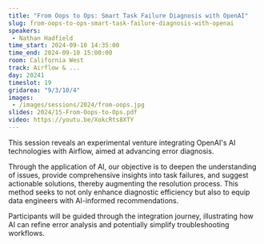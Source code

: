 ```yaml
---
title: "From Oops to Ops: Smart Task Failure Diagnosis with OpenAI"
slug: from-oops-to-ops-smart-task-failure-diagnosis-with-openai
speakers:
 - Nathan Hadfield
time_start: 2024-09-10 14:35:00
time_end: 2024-09-10 15:00:00
room: California West
track: Airflow & ...
day: 20241
timeslot: 19
gridarea: "9/3/10/4"
images: 
 - /images/sessions/2024/from-oops.jpg
slides: 2024/15-From-Oops-to-Ops.pdf
video: https://youtu.be/XokcRts8XTY
---
```


This session reveals an experimental venture integrating OpenAI's AI technologies with Airflow, aimed at advancing error diagnosis.
 
Through the application of AI, our objective is to deepen the understanding of issues, provide comprehensive insights into task failures, and suggest actionable solutions, thereby augmenting the resolution process. This method seeks to not only enhance diagnostic efficiency but also to equip data engineers with AI-informed recommendations.
 
Participants will be guided through the integration journey, illustrating how AI can refine error analysis and potentially simplify troubleshooting workflows.